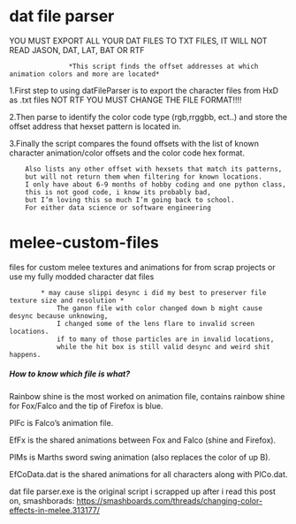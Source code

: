 # dat file parser #
  YOU MUST EXPORT ALL YOUR DAT FILES TO TXT FILES, IT WILL NOT READ JASON, DAT, LAT, BAT OR RTF
  
                   *This script finds the offset addresses at which animation colors and more are located*
  1.First step to using datFileParser is to export the character files from HxD as .txt files NOT RTF YOU MUST CHANGE THE FILE FORMAT!!!!
  
  2.Then parse to identify the color code type (rgb,rrggbb, ect..) and store the offset address that hexset pattern is located in.
  
  3.Finally the script compares the found offsets with the list of known character animation/color offsets and the color code hex format.
  
        Also lists any other offset with hexsets that match its patterns, 
        but will not return them when filtering for known locations.
        I only have about 6-9 months of hobby coding and one python class, 
        this is not good code, i know its probably bad,
        but I’m loving this so much I’m going back to school.
        For either data science or software engineering
  
#  melee-custom-files  #
  files for custom melee textures and animations for from scrap projects or use my fully modded character dat files
  
            * may cause slippi desync i did my best to preserver file texture size and resolution *
                The ganon file with color changed down b might cause desync because unknowing, 
                I changed some of the lens flare to invalid screen locations.
                if to many of those particles are in invalid locations,
                while the hit box is still valid desync and weird shit happens.
  

##### How to know which file is what? #####
  Rainbow shine is the most worked on animation file, contains rainbow shine for Fox/Falco and the tip of Firefox is blue.

  PlFc is Falco’s animation file.

  EfFx is the shared animations between Fox and Falco (shine and Firefox).

  PlMs is Marths sword swing animation (also replaces the color of up B).

  EfCoData.dat is the shared animations for all characters along with PlCo.dat.

  dat file parser.exe is the original script i scrapped up after i read this post on,
  smashborads: https://smashboards.com/threads/changing-color-effects-in-melee.313177/
